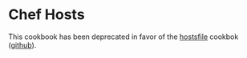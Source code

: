 Chef Hosts
==========

This cookbook has been deprecated in favor of the [hostsfile](http://community.opscode.com/cookbooks/hostsfile) cookbok ([github](https://github.com/customink-webops/hostsfile)).

